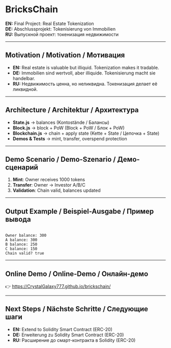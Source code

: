 # BricksChain

**EN:** Final Project: Real Estate Tokenization  
**DE:** Abschlussprojekt: Tokenisierung von Immobilien  
**RU:** Выпускной проект: токенизация недвижимости  

---

## Motivation / Motivation / Мотивация

- **EN:** Real estate is valuable but illiquid. Tokenization makes it tradable.  
- **DE:** Immobilien sind wertvoll, aber illiquide. Tokenisierung macht sie handelbar.  
- **RU:** Недвижимость ценна, но неликвидна. Токенизация делает её ликвидной.  

---

## Architecture / Architektur / Архитектура

- **State.js** → balances (Kontostände / Балансы)  
- **Block.js** → block + PoW (Block + PoW / Блок + PoW)  
- **Blockchain.js** → chain + apply state (Kette + State / Цепочка + State)  
- **Demos & Tests** → mint, transfer, overspend protection  

---

## Demo Scenario / Demo-Szenario / Демо-сценарий

1. **Mint**: Owner receives 1000 tokens  
2. **Transfer**: Owner → Investor A/B/C  
3. **Validation**: Chain valid, balances updated  

---

## Output Example / Beispiel-Ausgabe / Пример вывода

```

Owner balance: 300
A balance: 300
B balance: 250
C balance: 150
Chain valid? true

```

---

## Online Demo / Online-Demo / Онлайн-демо

👉 https://CrystalGalaxy777.github.io/brickschain/  

---

## Next Steps / Nächste Schritte / Следующие шаги

- **EN:** Extend to Solidity Smart Contract (ERC-20)  
- **DE:** Erweiterung zu Solidity Smart Contract (ERC-20)  
- **RU:** Расширение до смарт-контракта в Solidity (ERC-20)  